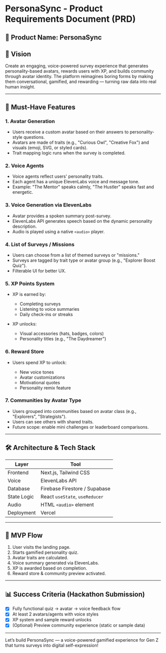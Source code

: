 # PersonaSync - Product Requirements Document (PRD)

## 🧀 Product Name: PersonaSync

## 🌟 Vision

Create an engaging, voice-powered survey experience that generates personality-based avatars, rewards users with XP, and builds community through avatar identity. The platform reimagines boring forms by making them conversational, gamified, and rewarding — turning raw data into real human insight.

---

## 🔑 Must-Have Features

### 1. Avatar Generation

* Users receive a custom avatar based on their answers to personality-style questions.
* Avatars are made of traits (e.g., "Curious Owl", "Creative Fox") and visuals (emoji, SVG, or styled cards).
* Trait mapping logic runs when the survey is completed.

### 2. Voice Agents

* Voice agents reflect users' personality traits.
* Each agent has a unique ElevenLabs voice and message tone.
* Example: "The Mentor" speaks calmly, "The Hustler" speaks fast and energetic.

### 3. Voice Generation via ElevenLabs

* Avatar provides a spoken summary post-survey.
* ElevenLabs API generates speech based on the dynamic personality description.
* Audio is played using a native `<audio>` player.

### 4. List of Surveys / Missions

* Users can choose from a list of themed surveys or "missions."
* Surveys are tagged by trait type or avatar group (e.g., "Explorer Boost Quiz").
* Filterable UI for better UX.

### 5. XP Points System

* XP is earned by:

  * Completing surveys
  * Listening to voice summaries
  * Daily check-ins or streaks
* XP unlocks:

  * Visual accessories (hats, badges, colors)
  * Personality titles (e.g., "The Daydreamer")

### 6. Reward Store

* Users spend XP to unlock:

  * New voice tones
  * Avatar customizations
  * Motivational quotes
  * Personality remix feature

### 7. Communities by Avatar Type

* Users grouped into communities based on avatar class (e.g., "Explorers", "Strategists").
* Users can see others with shared traits.
* Future scope: enable mini challenges or leaderboard comparisons.

---

## 🛠️ Architecture & Tech Stack

| Layer       | Tool                           |
| ----------- | ------------------------------ |
| Frontend    | Next.js, Tailwind CSS          |
| Voice       | ElevenLabs API                 |
| Database    | Firebase Firestore / Supabase  |
| State Logic | React `useState`, `useReducer` |
| Audio       | HTML `<audio>` element         |
| Deployment  | Vercel                         |

---

## 🤎 MVP Flow

1. User visits the landing page.
2. Starts gamified personality quiz.
3. Avatar traits are calculated.
4. Voice summary generated via ElevenLabs.
5. XP is awarded based on completion.
6. Reward store & community preview activated.

---

## 📊 Success Criteria (Hackathon Submission)

* [x] Fully functional quiz → avatar → voice feedback flow
* [x] At least 2 avatars/agents with voice styles
* [x] XP system and sample reward unlocks
* [x] (Optional) Preview community experience (static or sample data)

---

Let’s build PersonaSync — a voice-powered gamified experience for Gen Z that turns surveys into digital self-expression!
